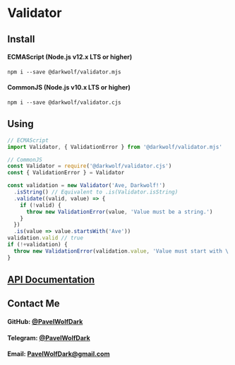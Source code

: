 # Validator
## Install
#### ECMAScript (Node.js v12.x LTS or higher)
`npm i --save @darkwolf/validator.mjs`
#### CommonJS (Node.js v10.x LTS or higher)
`npm i --save @darkwolf/validator.cjs`
## Using
```javascript
// ECMAScript
import Validator, { ValidationError } from '@darkwolf/validator.mjs'

// CommonJS
const Validator = require('@darkwolf/validator.cjs')
const { ValidationError } = Validator

const validation = new Validator('Ave, Darkwolf!')
  .isString() // Equivalent to .is(Validator.isString)
  .validate((valid, value) => {
    if (!valid) {
      throw new ValidationError(value, 'Value must be a string.')
    }
  })
  .is(value => value.startsWith('Ave'))
validation.valid // true
if (!+validation) {
  throw new ValidationError(validation.value, 'Value must start with \'Ave\'.')
}
```
## [API Documentation](https://github.com/Darkwolf/node-validator/blob/master/docs/API.md)
## Contact Me
#### GitHub: [@PavelWolfDark](https://github.com/PavelWolfDark)
#### Telegram: [@PavelWolfDark](https://t.me/PavelWolfDark)
#### Email: [PavelWolfDark@gmail.com](mailto:PavelWolfDark@gmail.com)
